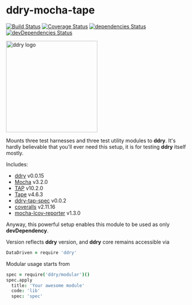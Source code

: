 # ddry-mocha-tape

[![Build Status](https://travis-ci.org/ddry/ddry-mocha-tape.svg?branch=master)](https://travis-ci.org/ddry/ddry-mocha-tape) [![Coverage Status](https://coveralls.io/repos/github/ddry/ddry-mocha-tape/badge.svg?branch=master)](https://coveralls.io/github/ddry/ddry-mocha-tape?branch=master) [![dependencies Status](https://david-dm.org/ddry/ddry-mocha-tape/status.svg)](https://david-dm.org/ddry/ddry-mocha-tape) [![devDependencies Status](https://david-dm.org/ddry/ddry-mocha-tape/dev-status.svg)](https://david-dm.org/ddry/ddry-mocha-tape?type=dev)

<img src="https://cloud.githubusercontent.com/assets/5163953/22628172/6b91f120-ebe0-11e6-8456-0f5b2dc3a553.png" alt="ddry logo" width="250">

Mounts three test harnesses and three test utility modules to **ddry**. It's hardly believable that you'll ever need this setup, it is for testing **ddry** itself mostly.

Includes:

- [ddry](https://www.npmjs.com/package/ddry) v0.0.15
- [Mocha](https://www.npmjs.com/package/mocha) v3.2.0
- [TAP](https://www.npmjs.com/package/tap) v10.2.0
- [Tape](https://www.npmjs.com/package/tape) v4.6.3
- [ddry-tap-spec](https://www.npmjs.com/package/ddry-tap-spec) v0.0.2
- [coveralls](https://www.npmjs.com/package/coveralls) v2.11.16
- [mocha-lcov-reporter](https://www.npmjs.com/package/mocha-lcov-reporter) v1.3.0

Anyway, this powerful setup enables this module to be used as only **devDependency**.

Version reflects **ddry** version, and **ddry** core remains accessible via

```coffee
DataDriven = require 'ddry'
```

Modular usage starts from

```coffee
spec = require('ddry/modular')()
spec.apply
  title: 'Your awesome module'
  code: 'lib'
  spec: 'spec'
```
